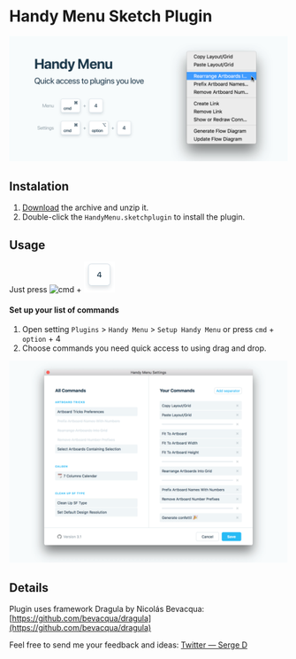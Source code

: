 # Handy Menu Sketch Plugin

![Cover](https://github.com/sergeishere/HandyMenu-SketchPlugin/raw/master/images/cover_image.png)

## Instalation

1. [Download](https://github.com/sergeishere/HandyMenu-SketchPlugin/archive/master.zip) the archive and unzip it.
2. Double-click the `HandyMenu.sketchplugin` to install the plugin.

## Usage
Just press ![cmd](https://github.com/sergeishere/HandyMenu-SketchPlugin/raw/dev/images/command_button.png) + ![4](https://github.com/sergeishere/HandyMenu-SketchPlugin/raw/dev/images/four_button.png)

#### Set up your list of commands

1. Open setting `Plugins` > `Handy Menu` > `Setup Handy Menu` or press `cmd` + `option` + 4
2. Choose commands you need quick access to using drag and drop.

![Settings](https://github.com/sergeishere/HandyMenu-SketchPlugin/raw/master/images/settings.png)

## Details

Plugin uses framework Dragula by Nicolás Bevacqua: [https://github.com/bevacqua/dragula](https://github.com/bevacqua/dragula)

Feel free to send me your feedback and ideas: [Twitter — Serge D](https://twitter.com/sergehere)
